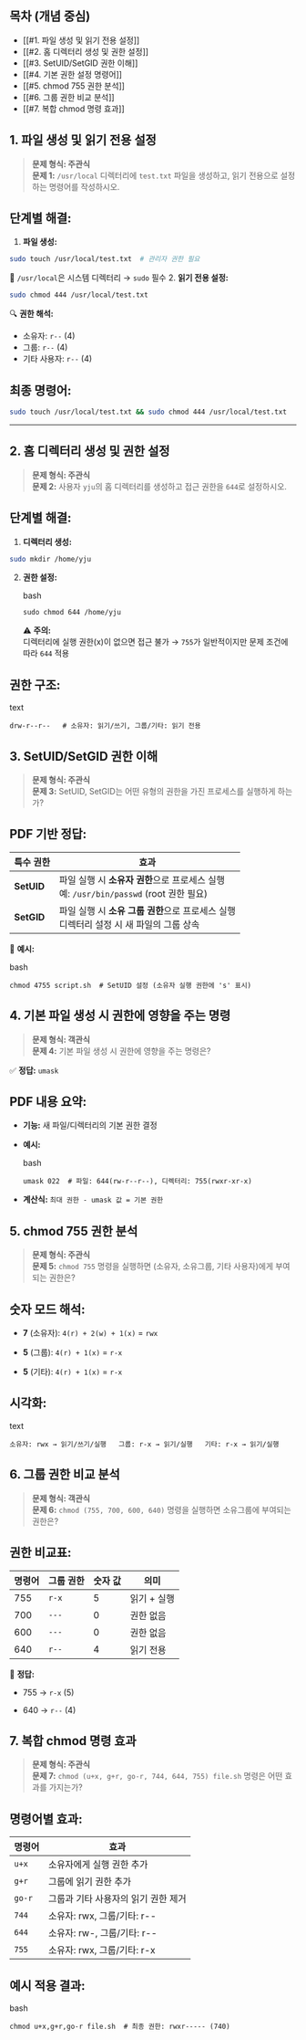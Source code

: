 ## 목차 (개념 중심)

- [[#1. 파일 생성 및 읽기 전용 설정]]
- [[#2. 홈 디렉터리 생성 및 권한 설정]]
- [[#3. SetUID/SetGID 권한 이해]]
- [[#4. 기본 권한 설정 명령어]]
- [[#5. chmod 755 권한 분석]]
- [[#6. 그룹 권한 비교 분석]]
- [[#7. 복합 chmod 명령 효과]]

## 1. 파일 생성 및 읽기 전용 설정

> **문제 형식: 주관식**  
> **문제 1:** `/usr/local` 디렉터리에 `test.txt` 파일을 생성하고, 읽기 전용으로 설정하는 명령어를 작성하시오.

## 단계별 해결:
1. **파일 생성:**
```bash
sudo touch /usr/local/test.txt  # 관리자 권한 필요
```
  📌 `/usr/local`은 시스템 디렉터리 → `sudo` 필수
2. **읽기 전용 설정:**
```bash
sudo chmod 444 /usr/local/test.txt
```
  🔍 **권한 해석:**
- 소유자: `r--` (4)
- 그룹: `r--` (4)
- 기타 사용자: `r--` (4)
## 최종 명령어:
```bash
sudo touch /usr/local/test.txt && sudo chmod 444 /usr/local/test.txt
```
---
## 2. 홈 디렉터리 생성 및 권한 설정

> **문제 형식: 주관식**  
> **문제 2:** 사용자 `yju`의 홈 디렉터리를 생성하고 접근 권한을 `644`로 설정하시오.

## 단계별 해결:
1. **디렉터리 생성:**
```bash
sudo mkdir /home/yju
```
2. **권한 설정:**
    
    bash
    
    `sudo chmod 644 /home/yju`
    
    ⚠️ **주의:**  
    디렉터리에 실행 권한(x)이 없으면 접근 불가 → `755`가 일반적이지만 문제 조건에 따라 `644` 적용
    

## 권한 구조:

text

`drw-r--r--   # 소유자: 읽기/쓰기, 그룹/기타: 읽기 전용`

## 3. SetUID/SetGID 권한 이해

> **문제 형식: 주관식**  
> **문제 3:** SetUID, SetGID는 어떤 유형의 권한을 가진 프로세스를 실행하게 하는가?

## PDF 기반 정답:

|특수 권한|효과|
|---|---|
|**SetUID**|파일 실행 시 **소유자 권한**으로 프로세스 실행  <br>예: `/usr/bin/passwd` (root 권한 필요)|
|**SetGID**|파일 실행 시 **소유 그룹 권한**으로 프로세스 실행  <br>디렉터리 설정 시 새 파일의 그룹 상속|

🔐 **예시:**

bash

`chmod 4755 script.sh  # SetUID 설정 (소유자 실행 권한에 's' 표시)`

## 4. 기본 파일 생성 시 권한에 영향을 주는 명령

> **문제 형식: 객관식**  
> **문제 4:** 기본 파일 생성 시 권한에 영향을 주는 명령은?

✅ **정답:** `umask`

## PDF 내용 요약:

- **기능:** 새 파일/디렉터리의 기본 권한 결정
    
- **예시:**
    
    bash
    
    `umask 022  # 파일: 644(rw-r--r--), 디렉터리: 755(rwxr-xr-x)`
    
- **계산식:** `최대 권한 - umask 값 = 기본 권한`
    

## 5. chmod 755 권한 분석

> **문제 형식: 주관식**  
> **문제 5:** `chmod 755` 명령을 실행하면 (소유자, 소유그룹, 기타 사용자)에게 부여되는 권한은?

## 숫자 모드 해석:

- **7** (소유자): `4(r) + 2(w) + 1(x)` = `rwx`
    
- **5** (그룹): `4(r) + 1(x)` = `r-x`
    
- **5** (기타): `4(r) + 1(x)` = `r-x`
    

## 시각화:

text

`소유자: rwx → 읽기/쓰기/실행   그룹: r-x → 읽기/실행   기타: r-x → 읽기/실행`

## 6. 그룹 권한 비교 분석

> **문제 형식: 객관식**  
> **문제 6:** `chmod (755, 700, 600, 640)` 명령을 실행하면 소유그룹에 부여되는 권한은?

## 권한 비교표:

|명령어|그룹 권한|숫자 값|의미|
|---|---|---|---|
|755|`r-x`|5|읽기 + 실행|
|700|`---`|0|권한 없음|
|600|`---`|0|권한 없음|
|640|`r--`|4|읽기 전용|

📌 **정답:**

- 755 → `r-x` (5)
    
- 640 → `r--` (4)
    

## 7. 복합 chmod 명령 효과

> **문제 형식: 주관식**  
> **문제 7:** `chmod (u+x, g+r, go-r, 744, 644, 755) file.sh` 명령은 어떤 효과를 가지는가?

## 명령어별 효과:

|명령어|효과|
|---|---|
|`u+x`|소유자에게 실행 권한 추가|
|`g+r`|그룹에 읽기 권한 추가|
|`go-r`|그룹과 기타 사용자의 읽기 권한 제거|
|`744`|소유자: rwx, 그룹/기타: r--|
|`644`|소유자: rw-, 그룹/기타: r--|
|`755`|소유자: rwx, 그룹/기타: r-x|

## 예시 적용 결과:

bash

`chmod u+x,g+r,go-r file.sh  # 최종 권한: rwxr----- (740)`